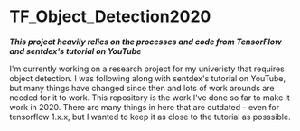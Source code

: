# TF_Object_Detection2020

***This project heavily relies on the processes and code from TensorFlow and sentdex's tutorial on YouTube***

I'm currently working on a research project for my univeristy that requires object detection. I was following along with sentdex's tutorial on YouTube, but many things have changed since then and lots of work arounds are needed for it to work. This repository is the work I've done so far to make it work in 2020. There are many things in here that are outdated - even for tensorflow 1.x.x, but I wanted to keep it as close to the tutorial as posssible.

